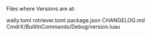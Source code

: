 Files where Versions are at:

wally.toml
rotriever.toml
package.json
CHANGELOG.md
CmdrX/BuiltInCommands/Debug/version.luau